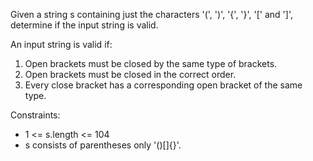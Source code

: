 Given a string s containing just the characters '(', ')', '{', '}', '[' and ']', determine if the input string is valid.

An input string is valid if:
<ol>
    <li>Open brackets must be closed by the same type of brackets.</li>
    <li>Open brackets must be closed in the correct order.</li>
    <li>Every close bracket has a corresponding open bracket of the same type.</li>
</ol>

Constraints:
<ul>
    <li>1 <= s.length <= 104</li>
    <li>s consists of parentheses only '()[]{}'.</li>
</ul>
